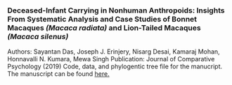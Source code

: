 ### Deceased-Infant Carrying in Nonhuman Anthropoids: Insights From Systematic Analysis and Case Studies of Bonnet Macaques _(Macaca radiata)_ and Lion-Tailed Macaques _(Macaca silenus)_
Authors: Sayantan Das, Joseph J. Erinjery, Nisarg Desai, Kamaraj Mohan, Honnavalli N. Kumara, Mewa Singh
Publication: Journal of Comparative Psychology (2019)
Code, data, and phylogentic tree file for the manucript. The manuscript can be found [here.](https://psycnet.apa.org/doiLanding?doi=10.1037/com0000140)

